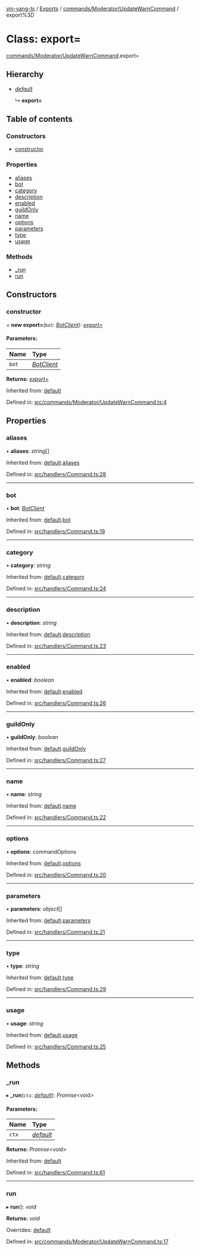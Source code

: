 [yin-yang-ts](../README.md) / [Exports](../modules.md) / [commands/Moderator/UpdateWarnCommand](../modules/commands_moderator_updatewarncommand.md) / export%3D

# Class: export=

[commands/Moderator/UpdateWarnCommand](../modules/commands_moderator_updatewarncommand.md).export=

## Hierarchy

* [*default*](handlers_command.default.md)

  ↳ **export=**

## Table of contents

### Constructors

- [constructor](commands_moderator_updatewarncommand.export_.md#constructor)

### Properties

- [aliases](commands_moderator_updatewarncommand.export_.md#aliases)
- [bot](commands_moderator_updatewarncommand.export_.md#bot)
- [category](commands_moderator_updatewarncommand.export_.md#category)
- [description](commands_moderator_updatewarncommand.export_.md#description)
- [enabled](commands_moderator_updatewarncommand.export_.md#enabled)
- [guildOnly](commands_moderator_updatewarncommand.export_.md#guildonly)
- [name](commands_moderator_updatewarncommand.export_.md#name)
- [options](commands_moderator_updatewarncommand.export_.md#options)
- [parameters](commands_moderator_updatewarncommand.export_.md#parameters)
- [type](commands_moderator_updatewarncommand.export_.md#type)
- [usage](commands_moderator_updatewarncommand.export_.md#usage)

### Methods

- [\_run](commands_moderator_updatewarncommand.export_.md#_run)
- [run](commands_moderator_updatewarncommand.export_.md#run)

## Constructors

### constructor

\+ **new export=**(`bot`: [*BotClient*](client_botclient.botclient.md)): [*export=*](commands_moderator_updatewarncommand.export_.md)

#### Parameters:

Name | Type |
:------ | :------ |
`bot` | [*BotClient*](client_botclient.botclient.md) |

**Returns:** [*export=*](commands_moderator_updatewarncommand.export_.md)

Inherited from: [default](handlers_command.default.md)

Defined in: [src/commands/Moderator/UpdateWarnCommand.ts:4](https://github.com/DetroitWhiskey136/ying-yang-ts/blob/17c6b1a/src/commands/Moderator/UpdateWarnCommand.ts#L4)

## Properties

### aliases

• **aliases**: *string*[]

Inherited from: [default](handlers_command.default.md).[aliases](handlers_command.default.md#aliases)

Defined in: [src/handlers/Command.ts:28](https://github.com/DetroitWhiskey136/ying-yang-ts/blob/17c6b1a/src/handlers/Command.ts#L28)

___

### bot

• **bot**: [*BotClient*](client_botclient.botclient.md)

Inherited from: [default](handlers_command.default.md).[bot](handlers_command.default.md#bot)

Defined in: [src/handlers/Command.ts:19](https://github.com/DetroitWhiskey136/ying-yang-ts/blob/17c6b1a/src/handlers/Command.ts#L19)

___

### category

• **category**: *string*

Inherited from: [default](handlers_command.default.md).[category](handlers_command.default.md#category)

Defined in: [src/handlers/Command.ts:24](https://github.com/DetroitWhiskey136/ying-yang-ts/blob/17c6b1a/src/handlers/Command.ts#L24)

___

### description

• **description**: *string*

Inherited from: [default](handlers_command.default.md).[description](handlers_command.default.md#description)

Defined in: [src/handlers/Command.ts:23](https://github.com/DetroitWhiskey136/ying-yang-ts/blob/17c6b1a/src/handlers/Command.ts#L23)

___

### enabled

• **enabled**: *boolean*

Inherited from: [default](handlers_command.default.md).[enabled](handlers_command.default.md#enabled)

Defined in: [src/handlers/Command.ts:26](https://github.com/DetroitWhiskey136/ying-yang-ts/blob/17c6b1a/src/handlers/Command.ts#L26)

___

### guildOnly

• **guildOnly**: *boolean*

Inherited from: [default](handlers_command.default.md).[guildOnly](handlers_command.default.md#guildonly)

Defined in: [src/handlers/Command.ts:27](https://github.com/DetroitWhiskey136/ying-yang-ts/blob/17c6b1a/src/handlers/Command.ts#L27)

___

### name

• **name**: *string*

Inherited from: [default](handlers_command.default.md).[name](handlers_command.default.md#name)

Defined in: [src/handlers/Command.ts:22](https://github.com/DetroitWhiskey136/ying-yang-ts/blob/17c6b1a/src/handlers/Command.ts#L22)

___

### options

• **options**: commandOptions

Inherited from: [default](handlers_command.default.md).[options](handlers_command.default.md#options)

Defined in: [src/handlers/Command.ts:20](https://github.com/DetroitWhiskey136/ying-yang-ts/blob/17c6b1a/src/handlers/Command.ts#L20)

___

### parameters

• **parameters**: *object*[]

Inherited from: [default](handlers_command.default.md).[parameters](handlers_command.default.md#parameters)

Defined in: [src/handlers/Command.ts:21](https://github.com/DetroitWhiskey136/ying-yang-ts/blob/17c6b1a/src/handlers/Command.ts#L21)

___

### type

• **type**: *string*

Inherited from: [default](handlers_command.default.md).[type](handlers_command.default.md#type)

Defined in: [src/handlers/Command.ts:29](https://github.com/DetroitWhiskey136/ying-yang-ts/blob/17c6b1a/src/handlers/Command.ts#L29)

___

### usage

• **usage**: *string*

Inherited from: [default](handlers_command.default.md).[usage](handlers_command.default.md#usage)

Defined in: [src/handlers/Command.ts:25](https://github.com/DetroitWhiskey136/ying-yang-ts/blob/17c6b1a/src/handlers/Command.ts#L25)

## Methods

### \_run

▸ **_run**(`ctx`: [*default*](command_commandcontext.default.md)): *Promise*<void\>

#### Parameters:

Name | Type |
:------ | :------ |
`ctx` | [*default*](command_commandcontext.default.md) |

**Returns:** *Promise*<void\>

Inherited from: [default](handlers_command.default.md)

Defined in: [src/handlers/Command.ts:61](https://github.com/DetroitWhiskey136/ying-yang-ts/blob/17c6b1a/src/handlers/Command.ts#L61)

___

### run

▸ **run**(): *void*

**Returns:** *void*

Overrides: [default](handlers_command.default.md)

Defined in: [src/commands/Moderator/UpdateWarnCommand.ts:17](https://github.com/DetroitWhiskey136/ying-yang-ts/blob/17c6b1a/src/commands/Moderator/UpdateWarnCommand.ts#L17)

